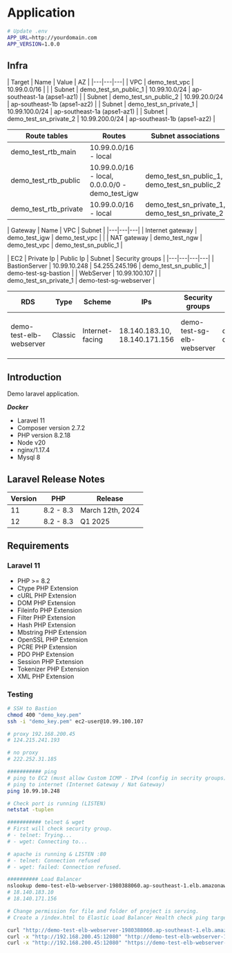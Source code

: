 # Application

```sh
# Update .env
APP_URL=http://yourdomain.com
APP_VERSION=1.0.0

```

## Infra

| Target | Name | Value | AZ |
|---|---|---|
| VPC | demo_test_vpc | 10.99.0.0/16 | |
| Subnet | demo_test_sn_public_1 | 10.99.10.0/24 | ap-southeast-1a (apse1-az1) |
| Subnet | demo_test_sn_public_2 | 10.99.20.0/24 | ap-southeast-1b (apse1-az2) |
| Subnet | demo_test_sn_private_1 | 10.99.100.0/24 | ap-southeast-1a (apse1-az1) |
| Subnet | demo_test_sn_private_2 | 10.99.200.0/24 | ap-southeast-1b (apse1-az2) |

| Route tables | Routes | Subnet associations |
|---|---|---|
| demo_test_rtb_main | 10.99.0.0/16 - local | |
| demo_test_rtb_public | 10.99.0.0/16 - local, 0.0.0.0/0 - demo_test_igw | demo_test_sn_public_1, demo_test_sn_public_2 |
| demo_test_rtb_private | 10.99.0.0/16 - local | demo_test_sn_private_1, demo_test_sn_private_2 |

| Gateway | Name | VPC | Subnet |
|---|---|---|
| Internet gateway | demo_test_igw | demo_test_vpc | |
| NAT gateway | demo_test_ngw | demo_test_vpc | demo_test_sn_public_1 |

| EC2 | Private Ip | Public Ip | Subnet | Security groups |
|---|---|---|---|
| BastionServer | 10.99.10.248 | 54.255.245.196 | demo_test_sn_public_1 | demo-test-sg-bastion |
| WebServer | 10.99.100.107 | | demo_test_sn_private_1 | demo-test-sg-webserver |

| RDS | Type | Scheme | IPs | Security groups | Subnet | Endpoint |
|---|---|---|---|---|---|---|
| demo-test-elb-webserver | Classic | Internet-facing | 18.140.183.10, 18.140.171.156 | demo-test-sg-elb-webserver | demo_test_sn_public_1, demo_test_sn_public_2 | demo-test-elb-webserver-1980388060.ap-southeast-1.elb.amazonaws.com |

## Introduction
Demo laravel application.

***Docker***
- Laravel 11
- Composer version 2.7.2
- PHP version 8.2.18
- Node v20
- nginx/1.17.4
- Mysql 8

## Laravel Release Notes

| Version | PHP | Release |
|---|---|---|
| 11 | 8.2 - 8.3 | March 12th, 2024 |
| 12 | 8.2 - 8.3 | Q1 2025 |

## Requirements

### Laravel 11

- PHP >= 8.2
- Ctype PHP Extension
- cURL PHP Extension
- DOM PHP Extension
- Fileinfo PHP Extension
- Filter PHP Extension
- Hash PHP Extension
- Mbstring PHP Extension
- OpenSSL PHP Extension
- PCRE PHP Extension
- PDO PHP Extension
- Session PHP Extension
- Tokenizer PHP Extension
- XML PHP Extension

### Testing

```sh
# SSH to Bastion
chmod 400 "demo_key.pem"
ssh -i "demo_key.pem" ec2-user@10.99.100.107

# proxy 192.168.200.45
# 124.215.241.193

# no proxy
# 222.252.31.185

########### ping
# ping to EC2 (must allow Custom ICMP - IPv4 (config in secrity groups))
# ping to internet (Internet Gateway / Nat Gateway)
ping 10.99.10.248

# Check port is running (LISTEN)
netstat -tuplen

########### telnet & wget
# First will check security group.
# - telnet: Trying...
# - wget: Connecting to...

# apache is running & LISTEN :80
# - telnet: Connection refused
# - wget: failed: Connection refused.

########## Load Balancer
nslookup demo-test-elb-webserver-1980388060.ap-southeast-1.elb.amazonaws.com
# 18.140.183.10
# 18.140.171.156

# Change permission for file and folder of project is serving.
# Create a /index.html to Elastic Load Balancer Health check ping target EC2 instance => 'In-service'

curl "http://demo-test-elb-webserver-1980388060.ap-southeast-1.elb.amazonaws.com/"
curl -x "http://192.168.200.45:12080" "http://demo-test-elb-webserver-1980388060.ap-southeast-1.elb.amazonaws.com/"
curl -x "http://192.168.200.45:12080" "https://demo-test-elb-webserver-1980388060.ap-southeast-1.elb.amazonaws.com/" -k
```
